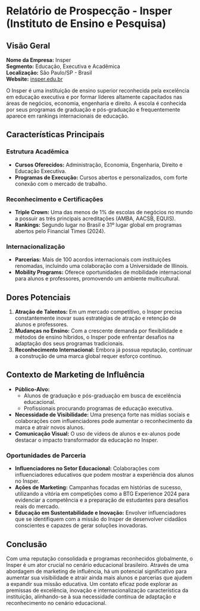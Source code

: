 # Relatório de Prospecção - Insper (Instituto de Ensino e Pesquisa)

## Visão Geral
**Nome da Empresa:** Insper  
**Segmento:** Educação, Executiva e Acadêmica  
**Localização:** São Paulo/SP - Brasil  
**Website:** [insper.edu.br](http://www.insper.edu.br)  

O Insper é uma instituição de ensino superior reconhecida pela excelência em educação executiva e por formar líderes altamente capacitados nas áreas de negócios, economia, engenharia e direito. A escola é conhecida por seus programas de graduação e pós-graduação e frequentemente aparece em rankings internacionais de educação.

## Características Principais

### Estrutura Acadêmica
- **Cursos Oferecidos:** Administração, Economia, Engenharia, Direito e Educação Executiva.
- **Programas de Execução:** Cursos abertos e personalizados, com forte conexão com o mercado de trabalho.

### Reconhecimento e Certificações
- **Triple Crown:** Uma das menos de 1% de escolas de negócios no mundo a possuir as três principais acreditações (AMBA, AACSB, EQUIS).
- **Rankings:** Segundo lugar no Brasil e 31º lugar global em programas abertos pelo Financial Times (2024).

### Internacionalização
- **Parcerias:** Mais de 100 acordos internacionais com instituições renomadas, incluindo uma colaboração com a Universidade de Illinois.
- **Mobility Programs:** Oferece oportunidades de mobilidade internacional para alunos e professores, promovendo um ambiente multicultural.

## Dores Potenciais

1. **Atração de Talentos:** Em um mercado competitivo, o Insper precisa constantemente inovar suas estratégias de atração e retenção de alunos e professores.
2. **Mudanças no Ensino:** Com a crescente demanda por flexibilidade e métodos de ensino híbridos, o Insper pode enfrentar desafios na adaptação dos seus programas tradicionais.
3. **Reconhecimento Internacional:** Embora já possua reputação, continuar a construção de uma marca global requer esforço contínuo.

## Contexto de Marketing de Influência

- **Público-Alvo:**
  - Alunos de graduação e pós-graduação em busca de excelência educacional.
  - Profissionais procurando programas de educação executiva.
- **Necessidade de Visibilidade:** Uma presença forte nas mídias sociais e colaborações com influenciadores pode aumentar o reconhecimento da marca e atrair novos alunos.
- **Comunicação Visual:** O uso de vídeos de alunos e ex-alunos pode destacar o impacto transformador da educação no Insper.

### Oportunidades de Parceria

- **Influenciadores no Setor Educacional:** Colaborações com influenciadores educativos que podem mostrar a experiência dos alunos no Insper.
- **Ações de Marketing:** Campanhas focadas em histórias de sucesso, utilizando a vitória em competições como a BTG Experience 2024 para evidenciar a competência e a preparação de estudantes para desafios reais do mercado.
- **Educação em Sustentabilidade e Inovação:** Envolver influenciadores que se identifiquem com a missão do Insper de desenvolver cidadãos conscientes e capazes de gerar soluções inovadoras.

## Conclusão

Com uma reputação consolidada e programas reconhecidos globalmente, o Insper é um ator crucial no cenário educacional brasileiro. Através de uma abordagem de marketing de influência, há um potencial significativo para aumentar sua visibilidade e atrair ainda mais alunos e parcerias que ajudem a expandir sua missão educativa. Um contato eficaz pode explorar as premissas de excelência, inovação e internacionalização característica da instituição, alinhando-se à sua necessidade contínua de adaptação e reconhecimento no cenário educacional.